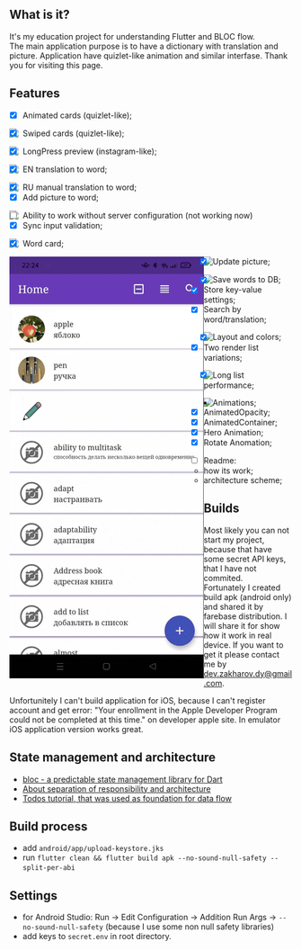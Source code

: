 ## What is it?

It's my education project for understanding Flutter and BLOC flow.  
The main application purpose is to have a dictionary with translation and picture. Application have quizlet-like animation and similar interfase. Thank you for visiting this page.

## Features

- [x] Animated cards (quizlet-like);  
<img src="images/quizlet_like.gif" style="float: left;">  

- [x] Swiped cards (quizlet-like);  
<img src="images/tinder_like.gif" style="float: left;">  

- [x] LongPress preview (instagram-like);  
<img src="images/card_preview.gif" style="float: left;">  

- [x] EN translation to word;  
<img src="images/translate.gif" style="float: left;">  

- [x] RU manual translation to word;
- [x] Add picture to word;  
<img src="images/save.gif" style="float: left;">  

- [ ] Ability to work without server configuration (not working now)
- [x] Sync input validation;  
<img src="images/validation.gif" style="float: left;">  

- [x] Word card;  
<img src="images/hero_card.gif" style="float: left;">
<img src="images/hero_card_2.gif" style="float: left;">  

- [x] Update picture;  
<img src="images/change_pic.gif" style="float: left;">  

- [x] Save words to DB;
- [x] Store key-value settings;
- [x] Search by word/translation;  
<img src="images/search.gif" style="float: left;">  

- [x] Layout and colors;
- [x] Two render list variations;  
<img src="images/list_variations.gif" style="float: left;">  

- [x] Long list performance;  
<img src="images/long_list.gif" style="float: left;">  

- Animations;
  - [x] AnimatedOpacity;
  - [x] AnimatedContainer;
  - [x] Hero Animation;
  - [x] Rotate Anomation;
- [ ] Readme:
  - how its work;
  - architecture scheme;

## Builds

Most likely you can not start my project, because that have some secret API keys, that I have not commited.  
Fortunately I created build apk (android only) and shared it by farebase distribution. I will share it for show how it work in real device. If you want to get it please contact me by dev.zakharov.dy@gmail.com.

Unfortunitely I can't build application for iOS, because I can't register account and get error: "Your enrollment in the Apple Developer Program could not be completed at this time." on developer apple site. In emulator iOS application version works great.

## State management and architecture

- [bloc - a predictable state management library for Dart](https://bloclibrary.dev/#/)
- [About separation of responsibility and architecture](https://bloclibrary.dev/#/architecture)
- [Todos tutorial, that was used as foundation for data flow](https://bloclibrary.dev/#/fluttertodostutorial)

## Build process

- add `android/app/upload-keystore.jks`
- run `flutter clean && flutter build apk --no-sound-null-safety --split-per-abi`

## Settings

- for Android Studio: Run -> Edit Configuration -> Addition Run Args -> `--no-sound-null-safety` (because I use some non null safety libraries)
- add keys to `secret.env` in root directory.
